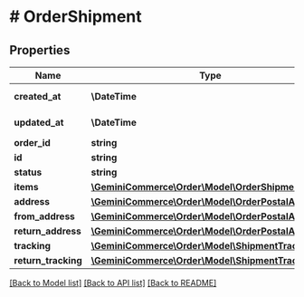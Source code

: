 # # OrderShipment


## Properties 


Name | Type | Description | Notes
------------ | ------------- | ------------- | -------------
**created_at**| **\DateTime** |   | [optional] [readonly]
**updated_at**| **\DateTime** |   | [optional] [readonly]
**order_id**| **string** |   | [optional]
**id**| **string** |   | [optional]
**status**| **string** |   | [optional]
**items**| [**\GeminiCommerce\Order\Model\OrderShipmentItem[]**](OrderShipmentItem.md) |   | [optional]
**address**| [**\GeminiCommerce\Order\Model\OrderPostalAddress**](OrderPostalAddress.md) |   | [optional]
**from_address**| [**\GeminiCommerce\Order\Model\OrderPostalAddress**](OrderPostalAddress.md) |   | [optional]
**return_address**| [**\GeminiCommerce\Order\Model\OrderPostalAddress**](OrderPostalAddress.md) |   | [optional]
**tracking**| [**\GeminiCommerce\Order\Model\ShipmentTracking[]**](ShipmentTracking.md) |   | [optional]
**return_tracking**| [**\GeminiCommerce\Order\Model\ShipmentTracking[]**](ShipmentTracking.md) |   | [optional]


[[Back to Model list]](../../README.md#models) [[Back to API list]](../../README.md#endpoints) [[Back to README]](../../README.md)

